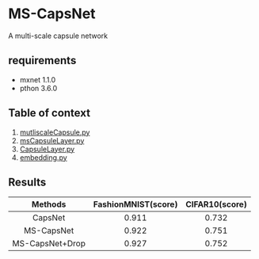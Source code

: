 # MS-CapsNet
A multi-scale capsule network

## requirements
* mxnet 1.1.0
* pthon 3.6.0

## Table of context
1. [mutliscaleCapsule.py](./mutliscaleCapsule.py)
2. [msCapsuleLayer.py](./msCapsuleLayer.py)
3. [CapsuleLayer.py](./CapsuleLayer.py)
4. [embedding.py](./embedding.py)

## Results

| Methods | FashionMNIST(score) | CIFAR10(score) |
| :------: |:------:|:------:|
| CapsNet | 0.911 | 0.732 |
| MS-CapsNet | 0.922 | 0.751 |
| MS-CapsNet+Drop | 0.927 | 0.752 |
